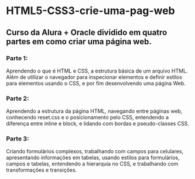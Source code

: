# HTML5-CSS3-crie-uma-pag-web
## Curso da Alura + Oracle dividido em quatro partes em como criar uma página web. 
### Parte 1: 
Aprendendo o que é HTML e CSS, a estrutura básica de um arquivo HTML. Além de utilizar o navegador para inspecionar elementos e definir estilos para elementos usando o CSS, e por fim desenvolvendo uma página Web.
### Parte 2:
Aprendendo a estrutura da página HTML, navegando entre páginas web, conhecendo reset.css e o posicionamento pelo CSS, entendendo a diferença entre inline e block, e lidando com bordas e pseudo-classes CSS. 
### Parte 3: 
Criando formulários complexos, trabalhando com campos para celulares, apresentando informações em tabelas, usando estilos para formulários, campos e tabelas, entendendo a hierarquia no CSS, e trabalhando com transformações e transições. 
